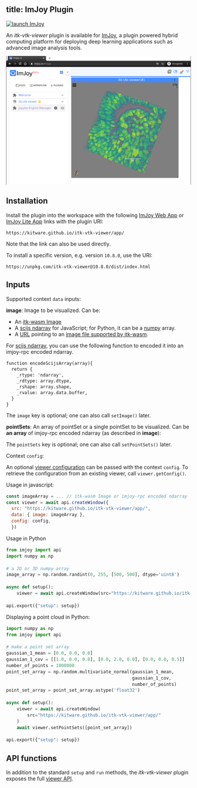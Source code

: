 title: ImJoy Plugin
---

[![launch ImJoy](https://imjoy.io/static/badge/launch-imjoy-badge.svg)](http://imjoy.io/#/app?plugin=https://kitware.github.io/itk-vtk-viewer/app/)

An *itk-vtk-viewer* plugin is available for [ImJoy](https://imjoy.io), a plugin powered hybrid computing platform for deploying deep learning applications such as advanced image analysis tools.

![ImJoy itk-vtk-viewer plugin](./imjoy.png)

## Installation

Install the plugin into the workspace with the following [ImJoy Web App](http://imjoy.io/#/app?plugin=https://kitware.github.io/itk-vtk-viewer/app/) or [ImJoy Lite App](http://imjoy.io/lite?plugin=https://kitware.github.io/itk-vtk-viewer/app/) links with the plugin URI:

```
https://kitware.github.io/itk-vtk-viewer/app/
```

Note that the link can also be used directly.

To install a specific version, e.g. version `10.8.0`, use the URI:

```
https://unpkg.com/itk-vtk-viewer@10.8.0/dist/index.html
```

## Inputs

Supported context `data` inputs:

**image**: Image to be visualized. Can be:

- An [itk-wasm Image](https://wasm.itk.org/api/Image.html)
- A [scijs ndarray](http://scijs.net/packages/#scijs/ndarray) for JavaScript; for Python, it can be a [numpy](https://numpy.org) array.
- A [URL](https://developer.mozilla.org/en-US/docs/Web/API/URL/URL) pointing to an [image file supported by itk-wasm](https://wasm.itk.org/docs/image_formats.html).

For [scijs ndarray](http://scijs.net/packages/#scijs/ndarray), you can use the following function to encoded it into an imjoy-rpc encoded ndarray.
```
function encodeScijsArray(array){
  return {
    _rtype: 'ndarray',
    _rdtype: array.dtype,
    _rshape: array.shape,
    _rvalue: array.data.buffer,
  }
}
```

The `image` key is optional; one can also call `setImage()` later.

**pointSets**: An array of pointSet or a single pointSet to be visualized. Can be **an array** of imjoy-rpc encoded ndarray (as described in **image**):

The `pointSets` key is optional; one can also call `setPointSets()` later.


Context `config`:

An optional [viewer configuration](../config/) can be passed with the context `config`. To
retrieve the configuration from an existing viewer, call `viewer.getConfig()`.

Usage in javascript:
```javascript
const imageArray = ... // itk-wasm Image or imjoy-rpc encoded ndarray
const viewer = await api.createWindow({
  src: "https://kitware.github.io/itk-vtk-viewer/app/",
  data: { image: imageArray },
  config: config,
  })
```

Usage in Python
```python
from imjoy import api
import numpy as np

# a 2D or 3D numpy array
image_array = np.random.randint(0, 255, [500, 500], dtype='uint8')

async def setup():
    viewer = await api.createWindow(src="https://kitware.github.io/itk-vtk-viewer/app/", data={"image": imageArray}, config=config)

api.export({"setup": setup})
```

Displaying a point cloud in Python:
```python
import numpy as np
from imjoy import api

# make a point set array
gaussian_1_mean = [0.0, 0.0, 0.0]
gaussian_1_cov = [[1.0, 0.0, 0.0], [0.0, 2.0, 0.0], [0.0, 0.0, 0.5]]
number_of_points = 1000000
point_set_array = np.random.multivariate_normal(gaussian_1_mean,
                                                gaussian_1_cov,
                                                number_of_points)
point_set_array = point_set_array.astype('float32')

async def setup():
    viewer = await api.createWindow(
        src="https://kitware.github.io/itk-vtk-viewer/app/"
    )
    await viewer.setPointSets([point_set_array])

api.export({"setup": setup})
```
## API functions

In addition to the standard `setup` and `run` methods, the *itk-vtk-viewer* plugin exposes the full [viewer API](../api/).
